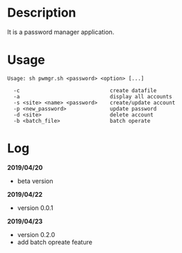 # Description

It is a password manager application.

# Usage

```
Usage: sh pwmgr.sh <password> <option> [...]

  -c                             create datafile
  -a                             display all accounts
  -s <site> <name> <password>    create/update account
  -p <new_password>              update password
  -d <site>                      delete account
  -b <batch_file>                batch operate

```

# Log

**2019/04/20**

- beta version

**2019/04/22**

- version 0.0.1

**2019/04/23**

- version 0.2.0
- add batch opreate feature
